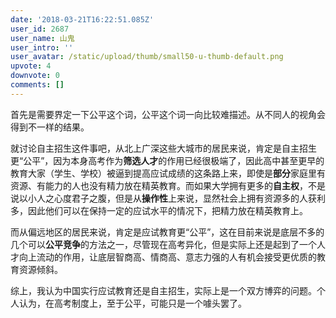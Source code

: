 ```yaml
---
date: '2018-03-21T16:22:51.085Z'
user_id: 2687
user_name: 山鬼
user_intro: ''
user_avatar: /static/upload/thumb/small50-u-thumb-default.png
upvote: 4
downvote: 0
comments: []
---
```


首先是需要界定一下公平这个词，公平这个词一向比较难描述。从不同人的视角会得到不一样的结果。

  

就讨论自主招生这件事吧，从北上广深这些大城市的居民来说，肯定是自主招生更“公平”，因为本身高考作为**筛选人才**的作用已经很极端了，因此高中甚至更早的教育大家（学生、学校）被逼到提高应试成绩的这条路上来，即使是**部分**家庭里有资源、有能力的人也没有精力放在精英教育。而如果大学拥有更多的**自主权**，不是说以小人之心度君子之腹，但是从**操作性**上来说，显然社会上拥有资源多的人获利多，因此他们可以在保持一定的应试水平的情况下，把精力放在精英教育上。

  

而从偏远地区的居民来说，肯定是应试教育更“公平”，这在目前来说是底层不多的几个可以**公平竞争**的方法之一，尽管现在高考异化，但是实际上还是起到了一个人才向上流动的作用，让底层智商高、情商高、意志力强的人有机会接受更优质的教育资源倾斜。

  

综上，我认为中国实行应试教育还是自主招生，实际上是一个双方博弈的问题。个人认为，在高考制度上，至于公平，可能只是一个噱头罢了。
